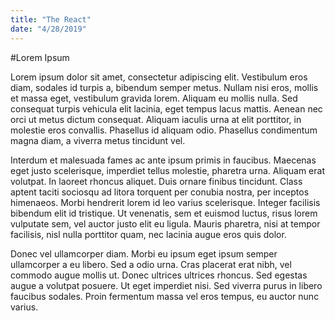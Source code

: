 ```yaml
---
title: "The React"
date: "4/28/2019"
---
```

#Lorem Ipsum

Lorem ipsum dolor sit amet, consectetur adipiscing elit. Vestibulum eros diam, sodales id turpis a, bibendum semper metus. Nullam nisi eros, mollis et massa eget, vestibulum gravida lorem. Aliquam eu mollis nulla. Sed consequat turpis vehicula elit lacinia, eget tempus lacus mattis. Aenean nec orci ut metus dictum consequat. Aliquam iaculis urna at elit porttitor, in molestie eros convallis. Phasellus id aliquam odio. Phasellus condimentum magna diam, a viverra metus tincidunt vel.

Interdum et malesuada fames ac ante ipsum primis in faucibus. Maecenas eget justo scelerisque, imperdiet tellus molestie, pharetra urna. Aliquam erat volutpat. In laoreet rhoncus aliquet. Duis ornare finibus tincidunt. Class aptent taciti sociosqu ad litora torquent per conubia nostra, per inceptos himenaeos. Morbi hendrerit lorem id leo varius scelerisque. Integer facilisis bibendum elit id tristique. Ut venenatis, sem et euismod luctus, risus lorem vulputate sem, vel auctor justo elit eu ligula. Mauris pharetra, nisi at tempor facilisis, nisl nulla porttitor quam, nec lacinia augue eros quis dolor.

Donec vel ullamcorper diam. Morbi eu ipsum eget ipsum semper ullamcorper a eu libero. Sed a odio urna. Cras placerat erat nibh, vel commodo augue mollis ut. Donec ultrices ultrices rhoncus. Sed egestas augue a volutpat posuere. Ut eget imperdiet nisi. Sed viverra purus in libero faucibus sodales. Proin fermentum massa vel eros tempus, eu auctor nunc varius.